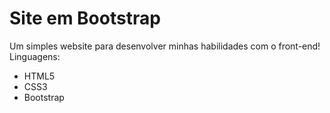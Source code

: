 # Site em Bootstrap
Um simples website para desenvolver minhas habilidades com o front-end!
Linguagens:
* HTML5
* CSS3
* Bootstrap
